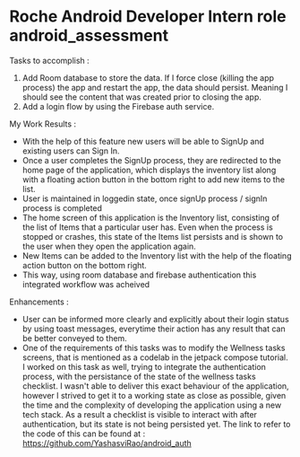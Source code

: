 # Roche Android Developer Intern role android_assessment

Tasks to accomplish : 

1. Add Room database to store the data.  If I force close (killing the app process) the app and restart the app, the data should persist.  Meaning I should see the content that was created prior to closing the app.
2. Add a login flow by using the Firebase auth service.

My Work Results :

- With the help of this feature new users will be able to SignUp and existing users can Sign In.
- Once a user completes the SignUp process, they are redirected to the home page of the application, which displays the inventory list along with a floating action button in the bottom right to add new items to the list.
- User is maintained in loggedin state, once signUp process / signIn process is completed
- The home screen of this application is the Inventory list, consisting of the list of Items that a particular user has. Even when the process is stopped or crashes, this state of the Items list persists and is shown to the user when they open the application again.
- New Items can be added to the Inventory list with the help of the floating action button on the bottom right.
- This way, using room database and firebase authentication this integrated workflow was acheived

Enhancements : 

- User can be informed more clearly and explicitly about their login status by using toast messages, everytime their action has any result that can be better conveyed to them.
- One of the requirements of this tasks was to modify the Wellness tasks screens, that is mentioned as a codelab in the jetpack compose tutorial. I worked on this task as well, trying to integrate the authentication process, with the persistance of the state of the wellness tasks checklist.
I wasn't able to deliver this exact behaviour of the application, however I strived to get it to a working state as close as possible, given the time and the complexity of developing the application using a new tech stack. As a result a checklist is visible to interact with after authentication, but its state is not being persisted yet.
The link to refer to the code of this can be found at : https://github.com/YashasviRao/android_auth
